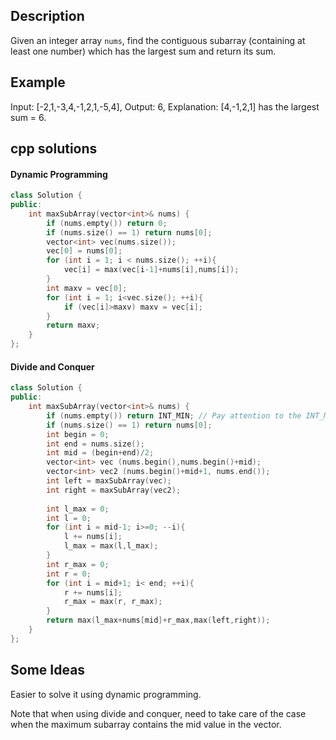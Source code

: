 Description
--
Given an integer array `nums`, find the contiguous subarray (containing at least one number) which has the largest sum and return its sum.

Example
--
Input: [-2,1,-3,4,-1,2,1,-5,4], Output: 6, Explanation: [4,-1,2,1] has the largest sum = 6.

cpp solutions 
---
#### Dynamic Programming
```cpp
class Solution {
public:
    int maxSubArray(vector<int>& nums) {
        if (nums.empty()) return 0;
        if (nums.size() == 1) return nums[0];
        vector<int> vec(nums.size());
        vec[0] = nums[0];
        for (int i = 1; i < nums.size(); ++i){
            vec[i] = max(vec[i-1]+nums[i],nums[i]);
        }
        int maxv = vec[0];
        for (int i = 1; i<vec.size(); ++i){
            if (vec[i]>maxv) maxv = vec[i];
        }
        return maxv;
    }
};
```
#### Divide and Conquer
```cpp
class Solution {
public:
    int maxSubArray(vector<int>& nums) {
        if (nums.empty()) return INT_MIN; // Pay attention to the INT_MIN here, note that simply set it to zero will cause [-2,-1] return 0 rather than -1
        if (nums.size() == 1) return nums[0]; 
        int begin = 0;
        int end = nums.size();
        int mid = (begin+end)/2;
        vector<int> vec (nums.begin(),nums.begin()+mid);
        vector<int> vec2 (nums.begin()+mid+1, nums.end());
        int left = maxSubArray(vec);
        int right = maxSubArray(vec2);
        
        int l_max = 0;
        int l = 0;
        for (int i = mid-1; i>=0; --i){
            l += nums[i];
            l_max = max(l,l_max);
        }
        int r_max = 0;
        int r = 0;
        for (int i = mid+1; i< end; ++i){
            r += nums[i];
            r_max = max(r, r_max);
        }
        return max(l_max+nums[mid]+r_max,max(left,right));
    }
};
```


Some Ideas
--
Easier to solve it using dynamic programming.

Note that when using divide and conquer, need to take care of the case when the maximum subarray contains the mid value in the vector.
